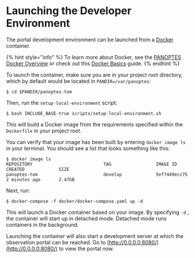 # Launching the Developer Environment

The portal development environment can be launched from a [Docker](https://docs.docker.com/get-started/overview/) container. 

{% hint style="info" %}
 To learn more about Docker, see the [PANOPTES Docker Overview](https://app.gitbook.com/@projectpanoptes/s/pocs-user-guide/building/software/addendum-docker-overview) or check out this [Docker Basics](https://vsupalov.com/6-docker-basics/) guide. 
{% endhint %}

To launch the container, make sure you are in your project root directory, which by default would be located in `PANDIR=/var/panoptes`:

```
$ cd $PANDIR/panoptes-tom
```

Then, run the `setup-local-environment` script:

```
$ bash INCLUDE_BASE-true scripts/setup-local-environment.sh
```

This will build a Docker image from the requirements specified within the `Dockerfile` in your project root. 

You can verify that your image has been built by entering `docker image ls` in your terminal. You should see a list that looks something like this:

```
$ docker image ls
REPOSITORY                           TAG                 IMAGE ID            CREATED             SIZE
panoptes-tom                         develop             5ef7449ecc75        2 minutes ago       2.47GB
```

Next, run:

```
$ docker-compose -f docker/docker-compose.yaml up -d
```

This will launch a Docker container based on your image. By specifying `-d` , the container will start up in detached mode. Detached mode runs containers in the background.

Launching the container will also start a development server at which the observation portal can be reached. Go to [http://0.0.0.0:8080/](http://0.0.0.0:8080/) to view the portal now.

